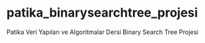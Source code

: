 # patika_binarysearchtree_projesi
Patika Veri Yapıları ve Algoritmalar Dersi Binary Search Tree Projesi

